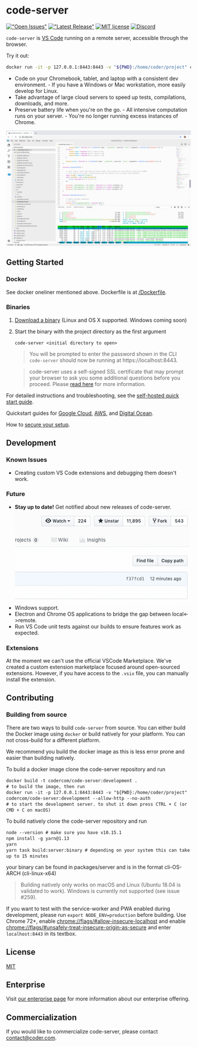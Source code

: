 # code-server

[!["Open Issues"](https://img.shields.io/github/issues-raw/codercom/code-server.svg)](https://github.com/codercom/code-server/issues)
[!["Latest Release"](https://img.shields.io/github/release/codercom/code-server.svg)](https://github.com/codercom/code-server/releases/latest)
[![MIT license](https://img.shields.io/badge/license-MIT-green.svg)](https://github.com/codercom/code-server/blob/master/LICENSE)
[![Discord](https://img.shields.io/discord/463752820026376202.svg?label=&logo=discord&logoColor=ffffff&color=7389D8&labelColor=6A7EC2)](https://discord.gg/zxSwN8Z)

`code-server` is [VS Code](https://github.com/Microsoft/vscode) running on a remote server, accessible through the browser.

Try it out:

```bash
docker run -it -p 127.0.0.1:8443:8443 -v "${PWD}:/home/coder/project" codercom/code-server:1.621 --allow-http --no-auth
```

- Code on your Chromebook, tablet, and laptop with a consistent dev environment. - If you have a Windows or Mac workstation, more easily develop for Linux.
- Take advantage of large cloud servers to speed up tests, compilations, downloads, and more.
- Preserve battery life when you're on the go. - All intensive computation runs on your server. - You're no longer running excess instances of Chrome.

![Screenshot](/doc/assets/ide.png)

## Getting Started

### Docker

See docker oneliner mentioned above. Dockerfile is at [/Dockerfile](/Dockerfile).

### Binaries

1.  [Download a binary](https://github.com/codercom/code-server/releases) (Linux and OS X supported. Windows coming soon)
2.  Start the binary with the project directory as the first argument

    ```
    code-server <initial directory to open>
    ```

    > You will be prompted to enter the password shown in the CLI
    > `code-server` should now be running at https://localhost:8443.

    > code-server uses a self-signed SSL certificate that may prompt your browser to ask you some additional questions before you proceed. Please [read here](doc/self-hosted/index.md) for more information.

For detailed instructions and troubleshooting, see the [self-hosted quick start guide](doc/self-hosted/index.md).

Quickstart guides for [Google Cloud](doc/admin/install/google_cloud.md), [AWS](doc/admin/install/aws.md), and [Digital Ocean](doc/admin/install/digitalocean.md).

How to [secure your setup](/doc/security/ssl.md).

## Development

### Known Issues

- Creating custom VS Code extensions and debugging them doesn't work.

### Future

- **Stay up to date!** Get notified about new releases of code-server.
  ![Screenshot](/doc/assets/release.gif)
- Windows support.
- Electron and Chrome OS applications to bridge the gap between local<->remote.
- Run VS Code unit tests against our builds to ensure features work as expected.

### Extensions

At the moment we can't use the official VSCode Marketplace. We've created a custom extension marketplace focused around open-sourced extensions. However, if you have access to the `.vsix` file, you can manually install the extension.

## Contributing

### Building from source

There are two ways to build `code-server` from source. You can either build the Docker image using `docker` or build natively for your platform. You can not cross-build for a different platform.

We recommend you build the docker image as this is less error prone and easier than building natively.

To build a docker image clone the code-server repository and run

```shell
docker build -t codercom/code-server:development .
# to build the image, then run
docker run -it -p 127.0.0.1:8443:8443 -v "${PWD}:/home/coder/project" codercom/code-server:development --allow-http --no-auth
# to start the development server. to shut it down press CTRL + C (or CMD + C on macOS)
```

To build natively clone the code-server repository and run

```shell
node --version # make sure you have v10.15.1
npm install -g yarn@1.13
yarn
yarn task build:server:binary # depending on your system this can take up to 15 minutes
```

your binary can be found in packages/server and is in the format cli-OS-ARCH (cli-linux-x64)

> Building natively only works on macOS and Linux (Ubuntu 18.04 is validated to work). Windows is currently not supported (see issue #259).

If you want to test with the service-worker and PWA enabled during development, please run `export NODE_ENV=production` before building. Use Chrome 72+, enable <chrome://flags/#allow-insecure-localhost> and enable <chrome://flags/#unsafely-treat-insecure-origin-as-secure> and enter `localhost:8443` in its textbox.

## License

[MIT](LICENSE)

## Enterprise

Visit [our enterprise page](https://coder.com/enterprise) for more information about our enterprise offering.

## Commercialization

If you would like to commercialize code-server, please contact contact@coder.com.
